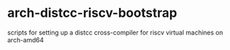 # arch-distcc-riscv-bootstrap
scripts for setting up a distcc cross-compiler for riscv virtual machines on arch-amd64
